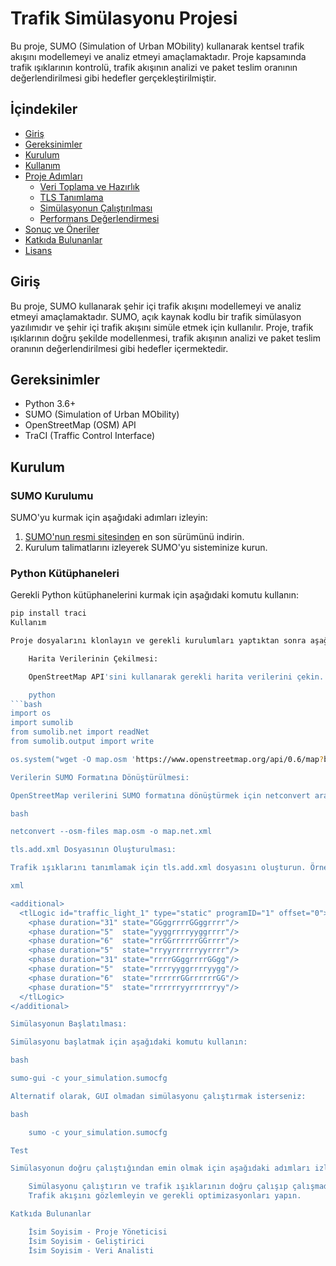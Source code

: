 # Trafik Simülasyonu Projesi

Bu proje, SUMO (Simulation of Urban MObility) kullanarak kentsel trafik akışını modellemeyi ve analiz etmeyi amaçlamaktadır. Proje kapsamında trafik ışıklarının kontrolü, trafik akışının analizi ve paket teslim oranının değerlendirilmesi gibi hedefler gerçekleştirilmiştir.

## İçindekiler

- [Giriş](#giriş)
- [Gereksinimler](#gereksinimler)
- [Kurulum](#kurulum)
- [Kullanım](#kullanım)
- [Proje Adımları](#proje-adımları)
  - [Veri Toplama ve Hazırlık](#veri-toplama-ve-hazırlık)
  - [TLS Tanımlama](#tls-tanımlama)
  - [Simülasyonun Çalıştırılması](#simülasyonun-çalıştırılması)
  - [Performans Değerlendirmesi](#performans-değerlendirmesi)
- [Sonuç ve Öneriler](#sonuç-ve-öneriler)
- [Katkıda Bulunanlar](#katkıda-bulunanlar)
- [Lisans](#lisans)

## Giriş

Bu proje, SUMO kullanarak şehir içi trafik akışını modellemeyi ve analiz etmeyi amaçlamaktadır. SUMO, açık kaynak kodlu bir trafik simülasyon yazılımıdır ve şehir içi trafik akışını simüle etmek için kullanılır. Proje, trafik ışıklarının doğru şekilde modellenmesi, trafik akışının analizi ve paket teslim oranının değerlendirilmesi gibi hedefler içermektedir.

## Gereksinimler

- Python 3.6+
- SUMO (Simulation of Urban MObility)
- OpenStreetMap (OSM) API
- TraCI (Traffic Control Interface)

## Kurulum

### SUMO Kurulumu

SUMO'yu kurmak için aşağıdaki adımları izleyin:

1. [SUMO'nun resmi sitesinden](https://www.eclipse.org/sumo/) en son sürümünü indirin.
2. Kurulum talimatlarını izleyerek SUMO'yu sisteminize kurun.

### Python Kütüphaneleri

Gerekli Python kütüphanelerini kurmak için aşağıdaki komutu kullanın:

```bash
pip install traci
Kullanım

Proje dosyalarını klonlayın ve gerekli kurulumları yaptıktan sonra aşağıdaki adımları izleyerek simülasyonu çalıştırın:

    Harita Verilerinin Çekilmesi:

    OpenStreetMap API'sini kullanarak gerekli harita verilerini çekin. Bunu yapmak için aşağıdaki Python kodunu kullanabilirsiniz:

    python
```bash
import os
import sumolib
from sumolib.net import readNet
from sumolib.output import write

os.system("wget -O map.osm 'https://www.openstreetmap.org/api/0.6/map?bbox=11.54,48.14,11.543,48.145'")

Verilerin SUMO Formatına Dönüştürülmesi:

OpenStreetMap verilerini SUMO formatına dönüştürmek için netconvert aracını kullanın:

bash

netconvert --osm-files map.osm -o map.net.xml

tls.add.xml Dosyasının Oluşturulması:

Trafik ışıklarını tanımlamak için tls.add.xml dosyasını oluşturun. Örnek bir tls.add.xml dosyası aşağıdaki gibidir:

xml

<additional>
  <tlLogic id="traffic_light_1" type="static" programID="1" offset="0">
    <phase duration="31" state="GGggrrrrGGggrrrr"/>
    <phase duration="5"  state="yyggrrrryyggrrrr"/>
    <phase duration="6"  state="rrGGrrrrrrGGrrrr"/>
    <phase duration="5"  state="rryyrrrrrryyrrrr"/>
    <phase duration="31" state="rrrrGGggrrrrGGgg"/>
    <phase duration="5"  state="rrrryyggrrrryygg"/>
    <phase duration="6"  state="rrrrrrGGrrrrrrGG"/>
    <phase duration="5"  state="rrrrrryyrrrrrryy"/>
  </tlLogic>
</additional>

Simülasyonun Başlatılması:

Simülasyonu başlatmak için aşağıdaki komutu kullanın:

bash

sumo-gui -c your_simulation.sumocfg

Alternatif olarak, GUI olmadan simülasyonu çalıştırmak isterseniz:

bash

    sumo -c your_simulation.sumocfg

Test

Simülasyonun doğru çalıştığından emin olmak için aşağıdaki adımları izleyin:

    Simülasyonu çalıştırın ve trafik ışıklarının doğru çalışıp çalışmadığını kontrol edin.
    Trafik akışını gözlemleyin ve gerekli optimizasyonları yapın.

Katkıda Bulunanlar

    İsim Soyisim - Proje Yöneticisi
    İsim Soyisim - Geliştirici
    İsim Soyisim - Veri Analisti
